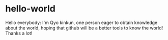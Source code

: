 # hello-world
Hello everybody:
  I'm Qyo kinkun, one person  eager to obtain knowledge about the world, hoping that github will be a better tools to know the world!
  Thanks a lot!
